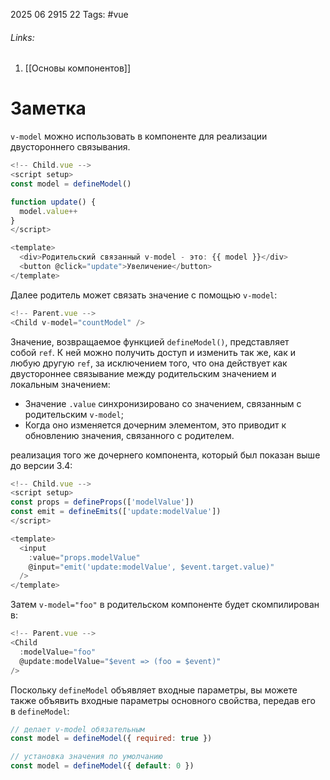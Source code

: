 2025 06 2915 22
Tags: #vue 
###### Links: 
1) [[Основы компонентов]]
# Заметка
`v-model` можно использовать в компоненте для реализации двустороннего связывания.
```js
<!-- Child.vue -->
<script setup>
const model = defineModel()

function update() {
  model.value++
}
</script>

<template>
  <div>Родительский связанный v-model - это: {{ model }}</div>
  <button @click="update">Увеличение</button>
</template>
```
Далее родитель может связать значение с помощью `v-model`:
```js
<!-- Parent.vue -->
<Child v-model="countModel" />
```
Значение, возвращаемое функцией `defineModel()`, представляет собой `ref`. К ней можно получить доступ и изменить так же, как и любую другую `ref`, за исключением того, что она действует как двустороннее связывание между родительским значением и локальным значением:

- Значение `.value` синхронизировано со значением, связанным с родительским `v-model`;
- Когда оно изменяется дочерним элементом, это приводит к обновлению значения, связанного с родителем.

реализация того же  дочернего компонента, который был показан выше до версии 3.4:
```js
<!-- Child.vue -->
<script setup>
const props = defineProps(['modelValue'])
const emit = defineEmits(['update:modelValue'])
</script>

<template>
  <input
    :value="props.modelValue"
    @input="emit('update:modelValue', $event.target.value)"
  />
</template>
```
Затем `v-model="foo"` в родительском компоненте будет скомпилирован в:
```js
<!-- Parent.vue -->
<Child
  :modelValue="foo"
  @update:modelValue="$event => (foo = $event)"
/>
```
Поскольку `defineModel` объявляет входные параметры, вы можете также объявить входные параметры основного свойства, передав его в `defineModel`:
```js
// делает v-model обязательным
const model = defineModel({ required: true })

// установка значения по умолчанию
const model = defineModel({ default: 0 })
```
